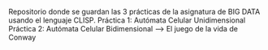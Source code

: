 Repositorio donde se guardan las 3 prácticas de la asignatura de BIG DATA usando el lenguaje CLISP.
Práctica 1: Autómata Celular Unidimensional
Práctica 2: Autómata Celular Bidimensional --> El juego de la vida de Conway
